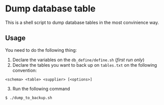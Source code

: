 # Dump database table
This is a shell script to dump database tables in the most convinience way.

## Usage
You need to do the following thing:
1. Declare the variables on the `db_define/define.sh` (_first run only_)
2. Declare the tables you want to back up on `tables.txt` on the following convention:
```
<schema> <table> <supplier> [<options>]
```
3. Run the following command
```
$ ./dump_to_backup.sh
```
